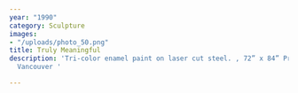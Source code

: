 ```yaml
---
year: "1990"
category: Sculpture
images:
- "/uploads/photo_50.png"
title: Truly Meaningful
description: 'Tri-color enamel paint on laser cut steel. , 72” x 84” Private Collection
  Vancouver '

---
```

